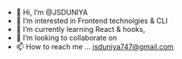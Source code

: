 - 👋 Hi, I’m @JSDUNIYA
- 👀 I’m interested in Frontend technolgies & CLI
- 🌱 I’m currently learning React & hooks,
- 💞️ I’m looking to collaborate on 
- 📫 How to reach me ... jsduniya747@gmail.com

<!---
JSDUNIYA/JSDUNIYA is a ✨ special ✨ repository because its `README.md` (this file) appears on your GitHub profile.
You can click the Preview link to take a look at your changes.
--->
